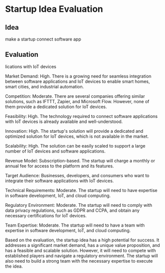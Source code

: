 # Startup Idea Evaluation

## Idea
make a startup connect software app

## Evaluation
lications with IoT devices

Market Demand: High. There is a growing need for seamless integration between software applications and IoT devices to enable smart homes, smart cities, and industrial automation.

Competition: Moderate. There are several companies offering similar solutions, such as IFTTT, Zapier, and Microsoft Flow. However, none of them provide a dedicated solution for IoT devices.

Feasibility: High. The technology required to connect software applications with IoT devices is already available and well-understood.

Innovation: High. The startup's solution will provide a dedicated and optimized solution for IoT devices, which is not available in the market.

Scalability: High. The solution can be easily scaled to support a large number of IoT devices and software applications.

Revenue Model: Subscription-based. The startup will charge a monthly or annual fee for access to the platform and its features.

Target Audience: Businesses, developers, and consumers who want to integrate their software applications with IoT devices.

Technical Requirements: Moderate. The startup will need to have expertise in software development, IoT, and cloud computing.

Regulatory Environment: Moderate. The startup will need to comply with data privacy regulations, such as GDPR and CCPA, and obtain any necessary certifications for IoT devices.

Team Expertise: Moderate. The startup will need to have a team with expertise in software development, IoT, and cloud computing.

Based on the evaluation, the startup idea has a high potential for success. It addresses a significant market demand, has a unique value proposition, and has a feasible and scalable solution. However, it will need to compete with established players and navigate a regulatory environment. The startup will also need to build a strong team with the necessary expertise to execute the idea.